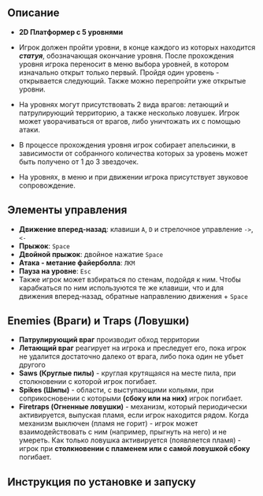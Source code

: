 ## Описание
* **2D Платформер с 5 уровнями**

* Игрок должен пройти уровни, в конце каждого из которых находится ***статуя***, обозначающая окончание уровня. После прохождения уровня игрока переносит в меню выбора уровней, в котором изначально открыт только первый. Пройдя один уровень - открывается следующий. Также можно перепройти уже открытые уровни.

* На уровнях могут присутствовать 2 вида врагов: летающий и патрулирующий территорию, а также несколько ловушек. Игрок может уворачиваться от врагов, либо уничтожать их с помощью атаки.

* В процессе прохождения уровня игрок собирает апельсинки, в зависимости от собранного количества которых за уровень может быть получено от 1 до 3 звездочек.

* На уровнях, в меню и при движении игрока присутствует звуковое сопровождение.

## Элементы управления

* **Движение вперед-назад**: клавиши ```A```, ```D``` и стрелочное управление ```->```, ```<-```
* **Прыжок**: ```Space```
* **Двойной прыжок**: двойное нажатие ```Space```
* **Атака - метание файерболла**: ```ЛКМ```
* **Пауза на уровне**: ```Esc```
* Также игрок может взбираться по стенам, подойдя к ним. Чтобы карабкаться по ним используются те же клавиши, что и для движения вперед-назад, обратные направлению движения + ```Space```

## Enemies (Враги) и Traps (Ловушки)

* **Патрулирующий враг** производит обход территории
* **Летающий враг** реагирует на игрока и преследует его, пока игрок не удалится достаточно далеко от врага, либо пока один не убьет другого
* **Saws (Круглые пилы)** - круглая крутящаяся на месте пила, при столкновении с которой игрок погибает.
* **Spikes (Шипы)** - области, с выступающими кольями, при соприкосновении с которыми **(сбоку или на них)** игрок погибает.
* **Firetraps (Огненные ловушки)** - механизм, который периодически активируется, выпуская пламя, если игрок находится рядом. Когда механизм выключен (пламя не горит) - игрок может взаимодействовать с ним (например, прыгнуть на него) и не умереть. Как только ловушка активируется (появляется пламя) - игрок при **столкновении с пламенем или с самой ловушкой сбоку** погибает.

## Инструкция по установке и запуску
